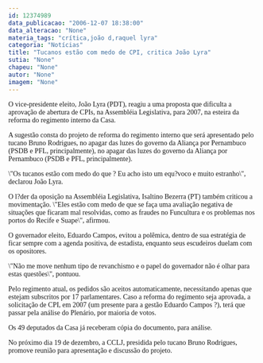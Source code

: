 ```yaml
---
id: 12374989
data_publicacao: "2006-12-07 18:38:00"
data_alteracao: "None"
materia_tags: "crítica,joão d,raquel lyra"
categoria: "Notícias"
title: "Tucanos estão com medo de CPI, critica João Lyra"
sutia: "None"
chapeu: "None"
autor: "None"
imagem: "None"
---
```

<p><P><FONT face=Verdana>O vice-presidente eleito, João Lyra (PDT), reagiu a uma proposta que dificulta a aprovação de abertura de CPIs, na Assembléia Legislativa, para 2007, na esteira da reforma do regimento interno da Casa. </FONT></P></p>
<p><P><FONT face=Verdana>A sugestão consta do projeto de reforma do regimento interno que será apresentado pelo tucano Bruno Rodrigues, no apagar das luzes do governo da Aliança por Pernambuco (PSDB e PFL, principalmente), no apagar das luzes do governo da Aliança por Pernambuco (PSDB e PFL, principalmente). </FONT></P></p>
<p><P><FONT face=Verdana>\"Os tucanos estão com medo do que ? Eu acho isto um equ?voco e muito estranho\", declarou João Lyra.</FONT></P></p>
<p><P><FONT face=Verdana>O l?der da oposição na Assembléia Legislativa, Isaltino Bezerra (PT) também criticou a movimentação. \"Eles estão com medo de que se faça uma avaliação negativa de situações que ficaram mal resolvidas, como as fraudes no Funcultura e os problemas nos portos do Recife e Suape\", afirmou.<BR></FONT><FONT face=Verdana></FONT></P></p>
<p><P><FONT face=Verdana>O governador eleito, Eduardo Campos, evitou a polêmica, dentro de sua estratégia de ficar sempre com a agenda positiva, de estadista, enquanto seus escudeiros duelam com os opositores. </FONT></P></p>
<p><P><FONT face=Verdana>\"Não me move nenhum tipo de revanchismo e o papel do governador não é olhar para estas questões\", pontuou.<BR></FONT></P></p>
<p><P><FONT face=Verdana>Pelo regimento atual, os pedidos são aceitos automaticamente, necessitando apenas que estejam subscritos por 17 parlamentares. Caso a reforma do regimento seja aprovada, a solicitação de CPI, em 2007 (um presente para a gestão Eduardo Campos ?), terá que passar pela análise do Plenário, por maioria de votos. <BR></FONT></P></p>
<p><P><FONT face=Verdana>Os 49 deputados da Casa já receberam cópia do documento, para análise. </FONT></P></p>
<p><P><FONT face=Verdana>No próximo dia 19 de dezembro, a CCLJ, presidida pelo tucano Bruno Rodrigues, promove reunião para apresentação e discussão do projeto.</FONT></P> </p>
